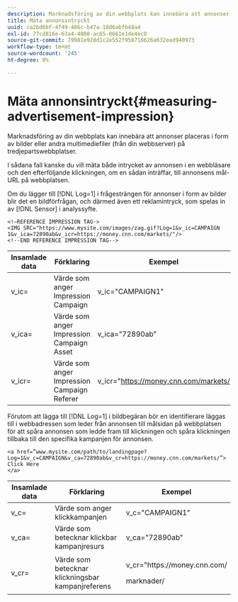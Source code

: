 ```yaml
---
description: Marknadsföring av din webbplats kan innebära att annonser placeras i form av bilder eller andra multimediefiler (från din webbserver) på tredjepartswebbplatser.
title: Mäta annonsintryckt
uuid: ca2bd6bf-4f49-406c-b47a-18d6abfb48a4
exl-id: 77cd816e-63a4-4080-ac65-0661e1de4ec0
source-git-commit: 79981e92dd1c2e552f958716626a632ead940973
workflow-type: tm+mt
source-wordcount: '245'
ht-degree: 0%

---
```


# Mäta annonsintryckt{#measuring-advertisement-impression}

Marknadsföring av din webbplats kan innebära att annonser placeras i form av bilder eller andra multimediefiler (från din webbserver) på tredjepartswebbplatser.

I sådana fall kanske du vill mäta både intrycket av annonsen i en webbläsare och den efterföljande klickningen, om en sådan inträffar, till annonsens mål-URL på webbplatsen.

Om du lägger till [!DNL Log=1] i frågesträngen för annonser i form av bilder blir det en bildförfrågan, och därmed även ett reklamintryck, som spelas in av [!DNL Sensor] i analyssyfte.

```
<!—REFERENCE IMPRESSION TAG->
<IMG SRC="https://www.mysite.com/images/zag.gif?Log=1&v_ic=CAMPAIGN 1&v_ica=72890ab&v_icr=https://money.cnn.com/markets/"/>
<!--END REFERENCE IMPRESSION TAG-->
```

| Insamlade data | Förklaring | Exempel |
|---|---|---|
| v_ic= | Värde som anger Impression Campaign | v_ic=&quot;CAMPAIGN1&quot; |
| v_ica= | Värde som anger Impression Campaign Asset | v_ica=&quot;72890ab&quot; |
| v_icr= | Värde som anger Impression Campaign Referer | v_icr=&quot;https://money.cnn.com/markets/ |

Förutom att lägga till [!DNL Log=1] i bildbegäran bör en identifierare läggas till i webbadressen som leder från annonsen till målsidan på webbplatsen för att spåra annonsen som ledde fram till klickningen och spåra klickningen tillbaka till den specifika kampanjen för annonsen.

```
<a href=”www.mysite.com/path/to/landingpage?Log=1&v_c=CAMPAIGN&v_ca=72890ab&v_cr=https://money.cnn.com/markets/”>
Click Here
</a>
```

<table id="table_B87134C522EF4AC9BD2AFA6F4A0CF574">
 <thead>
  <tr>
   <th colname="col1" class="entry"> Insamlade data </th>
   <th colname="col2" class="entry"> Förklaring </th>
   <th colname="col3" class="entry"> Exempel </th>
  </tr>
 </thead>
 <tbody>
  <tr>
   <td colname="col1"> v_c= </td>
   <td colname="col2"> Värde som anger klickkampanjen </td>
   <td colname="col3"> v_c="CAMPAIGN1" </td>
  </tr>
  <tr>
   <td colname="col1"> v_ca= </td>
   <td colname="col2"> Värde som betecknar klickbar kampanjresurs </td>
   <td colname="col3"> v_ca="72890ab" </td>
  </tr>
  <tr>
   <td colname="col1"> v_cr= </td>
   <td colname="col2"> Värde som betecknar klickningsbar kampanjreferens </td>
   <td colname="col3"> <p> <span class="filepath"> v_cr="https://money.cnn.com/</span> </p> <p>marknader/ </p> </td>
  </tr>
 </tbody>
</table>
